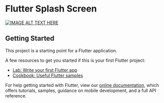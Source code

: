 # Flutter Splash Screen

[![IMAGE ALT TEXT HERE](https://i.ytimg.com/vi/PQB1E2JLZJA/maxresdefault.jpg)](https://www.youtube.com/watch?v=PQB1E2JLZJA)

## Getting Started

This project is a starting point for a Flutter application.

A few resources to get you started if this is your first Flutter project:

- [Lab: Write your first Flutter app](https://flutter.dev/docs/get-started/codelab)
- [Cookbook: Useful Flutter samples](https://flutter.dev/docs/cookbook)

For help getting started with Flutter, view our
[online documentation](https://flutter.dev/docs), which offers tutorials,
samples, guidance on mobile development, and a full API reference.
